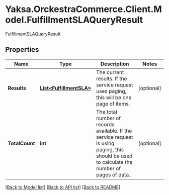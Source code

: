 # Yaksa.OrckestraCommerce.Client.Model.FulfillmentSLAQueryResult
FulfillmentSLAQueryResult

## Properties

Name | Type | Description | Notes
------------ | ------------- | ------------- | -------------
**Results** | [**List&lt;FulfillmentSLA&gt;**](FulfillmentSLA.md) | The current results. If the service request uses paging, this will be one page of items. | [optional] 
**TotalCount** | **int** | The total number of records available. If the service request is using paging, this should be used to calculate the number of pages of data. | [optional] 

[[Back to Model list]](../README.md#documentation-for-models) [[Back to API list]](../README.md#documentation-for-api-endpoints) [[Back to README]](../README.md)

